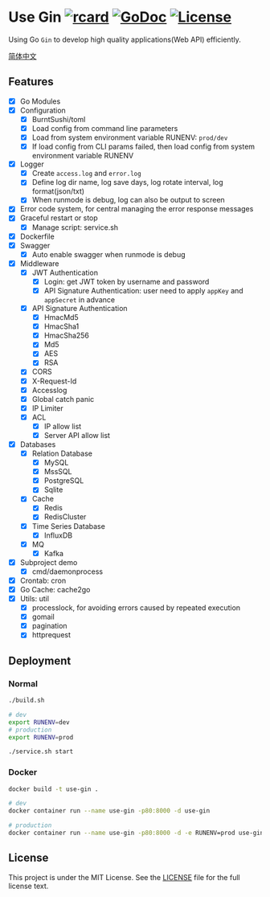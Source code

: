 # Use Gin [![rcard](https://goreportcard.com/badge/github.com/windvalley/use-gin)](https://goreportcard.com/report/github.com/windvalley/use-gin) [![GoDoc](http://img.shields.io/badge/go-documentation-blue.svg?style=flat-square)](https://godoc.org/github.com/windvalley/use-gin) [![License](http://img.shields.io/badge/license-mit-blue.svg?style=flat-square)](https://raw.githubusercontent.com/windvalley/use-gin/master/LICENSE)

Using Go `Gin` to develop high quality applications(Web API) efficiently.

[简体中文](README_ZH.md)

## Features
- [x] Go Modules
- [x] Configuration
    - [x] BurntSushi/toml
    - [x] Load config from command line parameters
    - [x] Load from system environment variable RUNENV: `prod/dev`
    - [x] If load config from CLI params failed, then load config from system environment variable RUNENV
- [x] Logger
    - [x] Create `access.log` and `error.log`
    - [x] Define log dir name, log save days, log rotate interval, log format(json/txt)
    - [x] When runmode is debug, log can also be output to screen
- [x] Error code system, for central managing the error response messages
- [x] Graceful restart or stop
    - [x] Manage script: service.sh
- [x] Dockerfile
- [x] Swagger
    - [x] Auto enable swagger when runmode is debug
- [x] Middleware
    - [x] JWT Authentication
        - [x] Login: get JWT token by username and password
        - [x] API Signature Authentication: user need to apply `appKey` and `appSecret` in advance
    - [x] API Signature Authentication
        - [x] HmacMd5
        - [x] HmacSha1
        - [x] HmacSha256
        - [x] Md5
        - [x] AES
        - [x] RSA
    - [x] CORS
    - [x] X-Request-Id
    - [x] Accesslog
    - [x] Global catch panic
    - [x] IP Limiter
    - [x] ACL
        - [x] IP allow list
        - [x] Server API allow list
- [x] Databases
    - [x] Relation Database
        - [x] MySQL
        - [x] MssSQL
        - [x] PostgreSQL
        - [x] Sqlite
    - [x] Cache
        - [x] Redis
        - [x] RedisCluster
    - [x] Time Series Database
        - [x] InfluxDB
    - [x] MQ
        - [x] Kafka
- [x] Subproject demo
    - [x] cmd/daemonprocess
- [x] Crontab: cron
- [x] Go Cache: cache2go
- [x] Utils: util
    - [x] processlock, for avoiding errors caused by repeated execution
    - [x] gomail
    - [x] pagination
    - [x] httprequest

## Deployment

### Normal
```bash
./build.sh

# dev
export RUNENV=dev
# production
export RUNENV=prod

./service.sh start
```

### Docker
```bash
docker build -t use-gin .

# dev
docker container run --name use-gin -p80:8000 -d use-gin

# production
docker container run --name use-gin -p80:8000 -d -e RUNENV=prod use-gin
```

## License

This project is under the MIT License. See the [LICENSE](LICENSE) file for the full license text.
